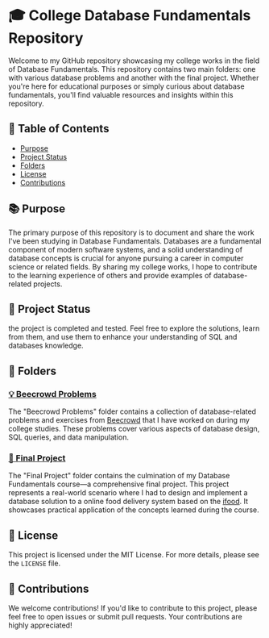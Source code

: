 # 🎓 College Database Fundamentals Repository

Welcome to my GitHub repository showcasing my college works in the field of Database Fundamentals. This repository contains two main folders: one with various database problems and another with the final project. Whether you're here for educational purposes or simply curious about database fundamentals, you'll find valuable resources and insights within this repository.

## 📝 Table of Contents

- [Purpose](#📚%20Purpose)
- [Project Status](#🚧%20Project%20Status)
- [Folders](#📂%20Folders)
- [License](#📜%20License)
- [Contributions](#👥%20Contributions)

## 📚 Purpose

The primary purpose of this repository is to document and share the work I've been studying in Database Fundamentals. Databases are a fundamental component of modern software systems, and a solid understanding of database concepts is crucial for anyone pursuing a career in computer science or related fields. By sharing my college works, I hope to contribute to the learning experience of others and provide examples of database-related projects.

## 🚧  Project Status

the project is completed and tested. Feel free to explore the solutions, learn from them, and use them to enhance your understanding of SQL and databases knowledge.

## 📂 Folders

### [💡 Beecrowd Problems](/beecrowd-problems)

The "Beecrowd Problems" folder contains a collection of database-related problems and exercises from [Beecrowd](https://www.beecrowd.com.br/judge/pt) that I have worked on during my college studies. These problems cover various aspects of database design, SQL queries, and data manipulation.

### [🏁 Final Project](/Final-project)

The "Final Project" folder contains the culmination of my Database Fundamentals course—a comprehensive final project. This project represents a real-world scenario where I had to design and implement a database solution to a online food delivery system based on the [ifood](https://www.ifood.com.br). It showcases practical application of the concepts learned during the course.

## 📜 License

This project is licensed under the MIT License. For more details, please see the `LICENSE` file.

## 👥 Contributions

We welcome contributions! If you'd like to contribute to this project, please feel free to open issues or submit pull requests. Your contributions are highly appreciated!
